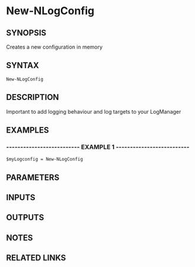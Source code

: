 ﻿---
external help file: NLogModule-help.xml
online version: 
schema: 2.0.0
---

# New-NLogConfig

## SYNOPSIS
Creates a new configuration in memory

## SYNTAX

```
New-NLogConfig
```

## DESCRIPTION
Important to add logging behaviour and log targets to your LogManager

## EXAMPLES

### -------------------------- EXAMPLE 1 --------------------------
```
$myLogconfig = New-NLogConfig
```

## PARAMETERS

## INPUTS

## OUTPUTS

## NOTES

## RELATED LINKS

